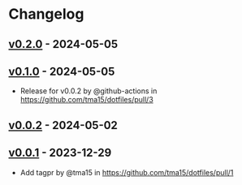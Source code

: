 # Changelog

## [v0.2.0](https://github.com/tma15/dotfiles/compare/v0.1.0...v0.2.0) - 2024-05-05

## [v0.1.0](https://github.com/tma15/dotfiles/compare/v0.0.1...v0.1.0) - 2024-05-05
- Release for v0.0.2 by @github-actions in https://github.com/tma15/dotfiles/pull/3

## [v0.0.2](https://github.com/tma15/dotfiles/compare/v0.0.1...v0.0.2) - 2024-05-02

## [v0.0.1](https://github.com/tma15/dotfiles/commits/v0.0.1) - 2023-12-29
- Add tagpr by @tma15 in https://github.com/tma15/dotfiles/pull/1
